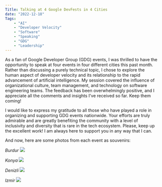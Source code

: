 ```yaml
---
Title: Talking at 4 Google DevFests in 4 Cities
date: "2022-12-18" 
Tags: 
    - "AI"
    - "Developer Velocity"
    - "Software"
    - "Speaking"
    - "GDG"
    - "Leadership"
---
```


As a fan of Google Developer Group (GDG) events, I was thrilled to have the opportunity to speak at four events in four different cities this past month. Rather than discussing a purely technical topic, I chose to explore the human aspect of developer velocity and its relationship to the rapid advancement of artificial intelligence. My session covered the influence of organizational culture, team management, and technology on software engineering teams. The feedback has been overwhelmingly positive, and I appreciate all the comments and insights I've received so far. Keep them coming!

I would like to express my gratitude to all those who have played a role in organizing and supporting GDG events nationwide. Your efforts are truly admirable and are greatly benefiting the community with a level of inclusivity and diversity that is rare in the tech ecosystem. Please, keep up the excellent work! I am always here to support you in any way that I can.

And now, here are some photos from each event as souvenirs:

*Burdur*
![](/media/2022/gdg-burdur-2022.jpg)

*Konya*
![](/media/2022/gdg-konya-2022.jpg)

*Denizli*
![](/media/2022/20191124_Istanbul-2-1024x374.jpg)

*Izmir*
![](/media/2022/20191130-Denizli-1024x381.jpg)